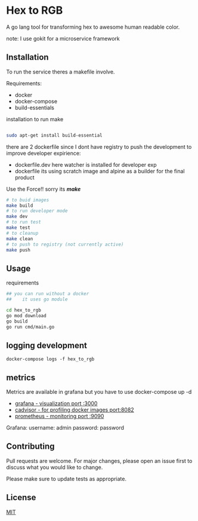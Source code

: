 # Hex to RGB

A go lang tool for transforming hex to awesome human readable color.

note:
I use gokit for a microservice framework

## Installation

To run the service theres a makefile involve.

Requirements:
   * docker
   * docker-compose
   * build-essentials

installation to run make
```bash

sudo apt-get install build-essential
```    

there are 2 dockerfile since I dont have registry to push the development to improve developer expirience:

   - dockerfile.dev
      here watcher is installed for developer exp
   - dockerfile
      its using scratch image and alpine as a builder for the final product


Use the Force!! sorry its _**make**_


```bash
# to buid images
make build
# to run developer mode
make dev
# to run test
make test
# to cleanup
make clean
# to push to registry (not currently active)
make push


```

## Usage

requirements

```bash
## you can run without a docker 
##    it uses go module 

cd hex_to_rgb
go mod download
go build
go run cmd/main.go

```

## logging development

```docker
docker-compose logs -f hex_to_rgb 
```

## metrics

Metrics are available in grafana but you have to use docker-compose up  -d 
  - [grafana - visualization port :3000](localhost:3000)
  - [cadvisor - for profiling docker images port:8082](localhost:8082)
  - [prometheus - monitoring port :9090](localhost:9090)
  
Grafana:
   username: admin
   password: password

## Contributing
Pull requests are welcome. For major changes, please open an issue first to discuss what you would like to change.

Please make sure to update tests as appropriate.

## License
[MIT](https://choosealicense.com/licenses/mit/)